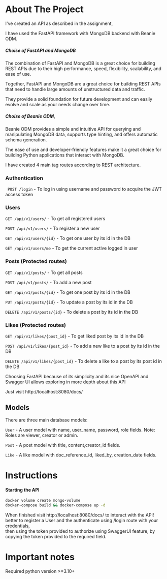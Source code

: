 # About The Project

I've created an API as described in the assignment,

I have used the FastAPI framework with MongoDB backend with Beanie ODM.

##### Choise of FastAPI and MongoDB
The combination of FastAPI and MongoDB is a great choice for building REST APIs due to their high performance, speed, flexibility, scalability, and ease of use.

Together, FastAPI and MongoDB are a great choice for building REST APIs that need to handle large amounts of unstructured data and traffic.

They provide a solid foundation for future development and can easily evolve and scale as your needs change over time.

##### Choise of Beanie ODM,

Beanie ODM provides a simple and intuitive API for querying and manipulating MongoDB data, supports type hinting, and offers automatic schema generation.

The ease of use and developer-friendly features make it a great choice for building Python applications that interact with MongoDB.

I have created 4 main tag routes according to REST architecture.

### Authentication

``` POST /login``` - To log in using username and password to acquire the JWT access token

### Users

```GET /api/v1/users/``` - To get all registered users

```POST /api/v1/users/``` - To register a new user

```GET /api/v1/users/{id}``` - To get one user by its id in the DB

```GET /api/v1/users/me``` - To get the current active logged in user

### Posts (Protected routes)

```GET /api/v1/posts/``` - To get all posts

```POST /api/v1/posts/``` - To add a new post

```GET /api/v1/posts/{id}``` - To get one post by its id in the DB

```PUT /api/v1/posts/{id}``` - To update a post by its id in the DB

```DELETE /api/v1/posts/{id}``` - To delete a post by its id in the DB

### Likes (Protected routes)

```GET /api/v1/likes/{post_id}``` - To get liked post by its id in the DB

```POST /api/v1/likes/{post_id}``` - To add a new like to a post by its id in the DB

```DELETE /api/v1/likes/{post_id}``` - To delete a like to a post by its post id in the DB

Choosing FastAPI because of its simplicity and its nice OpenAPI and Swagger UI allows exploring in more depth about this API

Just visit http://localhost:8080/docs/


## Models

There are three main database models:

```User``` - A user model with name, user_name, password, role fields. Note: Roles are viewer, creator or admin.

```Post``` - A post model with title, content,creator_id fields.

```Like``` - A like model with doc_reference_id, liked_by, creation_date fields.


# Instructions

#### Starting the API
```bash
docker volume create mongo-volume
docker-compose build && docker-compose up -d
```
When finished visit http://localhost:8080/docs/ to interact with the API! \
better to register a User and the authenticate using /login route with your credentials, \
then using the token provided to authorize using SwaggerUI feature, by copying the token provided to the required field.

# Important notes

Required python version >=3.10+
